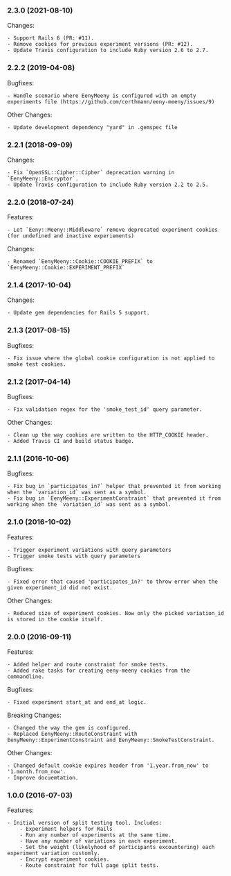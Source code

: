 ### 2.3.0 (2021-08-10)

Changes:

    - Support Rails 6 (PR: #11).
    - Remove cookies for previous experiment versions (PR: #12).
    - Update Travis configuration to include Ruby version 2.6 to 2.7.

### 2.2.2 (2019-04-08)

Bugfixes:

    - Handle scenario where EenyMeeny is configured with an empty experiments file (https://github.com/corthmann/eeny-meeny/issues/9)

Other Changes:

    - Update development dependency "yard" in .gemspec file

### 2.2.1 (2018-09-09)

Changes:

    - Fix `OpenSSL::Cipher::Cipher` deprecation warning in `EenyMeeny::Encryptor`.
    - Update Travis configuration to include Ruby version 2.2 to 2.5.

### 2.2.0 (2018-07-24)

Features:

    - Let `Eeny::Meeny::Middleware` remove deprecated experiment cookies (for undefined and inactive experiements)

Changes:

    - Renamed `EenyMeeny::Cookie::COOKIE_PREFIX` to `EenyMeeny::Cookie::EXPERIMENT_PREFIX`

### 2.1.4 (2017-10-04)

Changes:

    - Update gem dependencies for Rails 5 support.

### 2.1.3 (2017-08-15)

Bugfixes:

    - Fix issue where the global cookie configuration is not applied to smoke test cookies.

### 2.1.2 (2017-04-14)

Bugfixes:

    - Fix validation regex for the 'smoke_test_id' query parameter.

Other Changes:

    - Clean up the way cookies are written to the HTTP_COOKIE header.
    - Added Travis CI and build status badge.

### 2.1.1 (2016-10-06)

Bugfixes:

    - Fix bug in `participates_in?` helper that prevented it from working when the `variation_id` was sent as a symbol.
    - Fix bug in `EenyMeeny::ExperimentConstraint` that prevented it from working when the `variation_id` was sent as a symbol.

### 2.1.0 (2016-10-02)

Features:

    - Trigger experiment variations with query parameters
    - Trigger smoke tests with query parameters

Bugfixes:

    - Fixed error that caused 'participates_in?' to throw error when the given experiment_id did not exist.

Other Changes:

    - Reduced size of experiment cookies. Now only the picked variation_id is stored in the cookie itself.

### 2.0.0 (2016-09-11)

Features:

    - Added helper and route constraint for smoke tests.
    - Added rake tasks for creating eeny-meeny cookies from the commandline.

Bugfixes:

    - Fixed experiment start_at and end_at logic.

Breaking Changes:

    - Changed the way the gem is configured.
    - Replaced EenyMeeny::RouteConstraint with EenyMeeny::ExperimentConstraint and EenyMeeny::SmokeTestConstraint.

Other Changes:

    - Changed default cookie expires header from '1.year.from_now' to '1.month.from_now'.
    - Improve docuemtation.

### 1.0.0 (2016-07-03)

Features:

    - Initial version of split testing tool. Includes:
        - Experiment helpers for Rails
        - Run any number of experiments at the same time.
        - Have any number of variations in each experiment.
        - Set the weight (likelyhood of participants excountering) each experiment variation customly.
        - Encrypt experiment cookies.
        - Route constraint for full page split tests.
